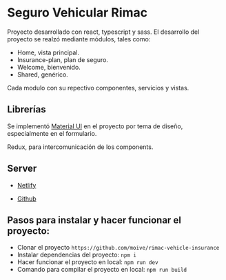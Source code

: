 # Seguro Vehicular Rimac

Proyecto desarrollado con react, typescript y sass.
El desarrollo del proyecto se realzó mediante módulos, tales como:

-   Home, vista principal.
-   Insurance-plan, plan de seguro.
-   Welcome, bienvenido.
-   Shared, genérico.

Cada modulo con su repectivo componentes, servicios y vistas.

## Librerías

Se implementó [Material UI](https://mui.com/material-ui/getting-started/) en el proyecto por tema de diseño, especialmente en el formulario.

Redux, para intercomunicación de los components.

## Server

-   [Netlify](https://rimac-vehicle-insurance.netlify.app/)

-   [Github](https://github.com/moive/rimac-vehicle-insurance)

## Pasos para instalar y hacer funcionar el proyecto:

-   Clonar el proyecto `https://github.com/moive/rimac-vehicle-insurance`
-   Instalar dependencias del proyecto: `npm i`
-   Hacer funcionar el proyecto en local: `npm run dev`
-   Comando para compilar el proyecto en local: `npm run build`
